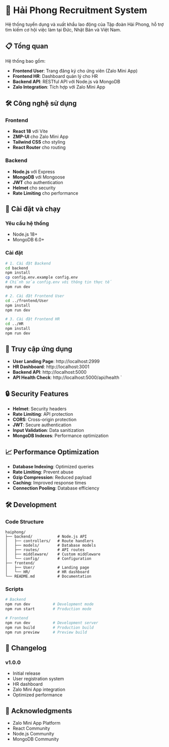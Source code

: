 # 🚀 Hải Phong Recruitment System

Hệ thống tuyển dụng và xuất khẩu lao động của Tập đoàn Hải Phong, hỗ trợ tìm kiếm cơ hội việc làm tại Đức, Nhật Bản và Việt Nam.

## 📋 Tổng quan

Hệ thống bao gồm:
- **Frontend User**: Trang đăng ký cho ứng viên (Zalo Mini App)
- **Frontend HR**: Dashboard quản lý cho HR
- **Backend API**: RESTful API với Node.js và MongoDB
- **Zalo Integration**: Tích hợp với Zalo Mini App

## 🛠️ Công nghệ sử dụng

### Frontend
- **React 18** với Vite
- **ZMP-UI** cho Zalo Mini App
- **Tailwind CSS** cho styling
- **React Router** cho routing

### Backend
- **Node.js** với Express
- **MongoDB** với Mongoose
- **JWT** cho authentication
- **Helmet** cho security
- **Rate Limiting** cho performance

## 🚀 Cài đặt và chạy

### Yêu cầu hệ thống
- Node.js 18+
- MongoDB 6.0+

### Cài đặt

```bash
# 1. Cài đặt Backend
cd backend
npm install
cp config.env.example config.env
# Chỉnh sửa config.env với thông tin thực tế
npm run dev

# 2. Cài đặt Frontend User
cd ../frontend/User
npm install
npm run dev

# 3. Cài đặt Frontend HR
cd ../HR
npm install
npm run dev
```

## 📱 Truy cập ứng dụng

- **User Landing Page**: http://localhost:2999
- **HR Dashboard**: http://localhost:3001
- **Backend API**: http://localhost:5000
- **API Health Check**: http://localhost:5000/api/health
`

## 🔒 Security Features

- **Helmet**: Security headers
- **Rate Limiting**: API protection
- **CORS**: Cross-origin protection
- **JWT**: Secure authentication
- **Input Validation**: Data sanitization
- **MongoDB Indexes**: Performance optimization

## 📈 Performance Optimization

- **Database Indexing**: Optimized queries
- **Rate Limiting**: Prevent abuse
- **Gzip Compression**: Reduced payload
- **Caching**: Improved response times
- **Connection Pooling**: Database efficiency

## 🛠️ Development

### Code Structure
```
haiphong/
├── backend/           # Node.js API
│   ├── controllers/   # Route handlers
│   ├── models/        # Database models
│   ├── routes/        # API routes
│   ├── middleware/    # Custom middleware
│   └── config/        # Configuration
├── frontend/
│   ├── User/          # Landing page
│   └── HR/            # HR dashboard
└── README.md          # Documentation
```

### Scripts
```bash
# Backend
npm run dev          # Development mode
npm run start        # Production mode

# Frontend
npm run dev          # Development server
npm run build        # Production build
npm run preview      # Preview build
```

## 📝 Changelog

### v1.0.0
- Initial release
- User registration system
- HR dashboard
- Zalo Mini App integration
- Optimized performance



## 🙏 Acknowledgments

- Zalo Mini App Platform
- React Community
- Node.js Community
- MongoDB Community
